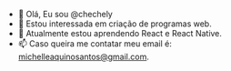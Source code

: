 - 👋 Olá, Eu sou @chechely
- 👀 Estou interessada em criação de programas web.
- 🌱 Atualmente estou aprendendo React e React Native.
- 📫 Caso queira me contatar meu email é: michelleaquinosantos@gmail.com.

<!---
chechely/chechely is a ✨ special ✨ repository because its `README.md` (this file) appears on your GitHub profile.
You can click the Preview link to take a look at your changes.
--->
